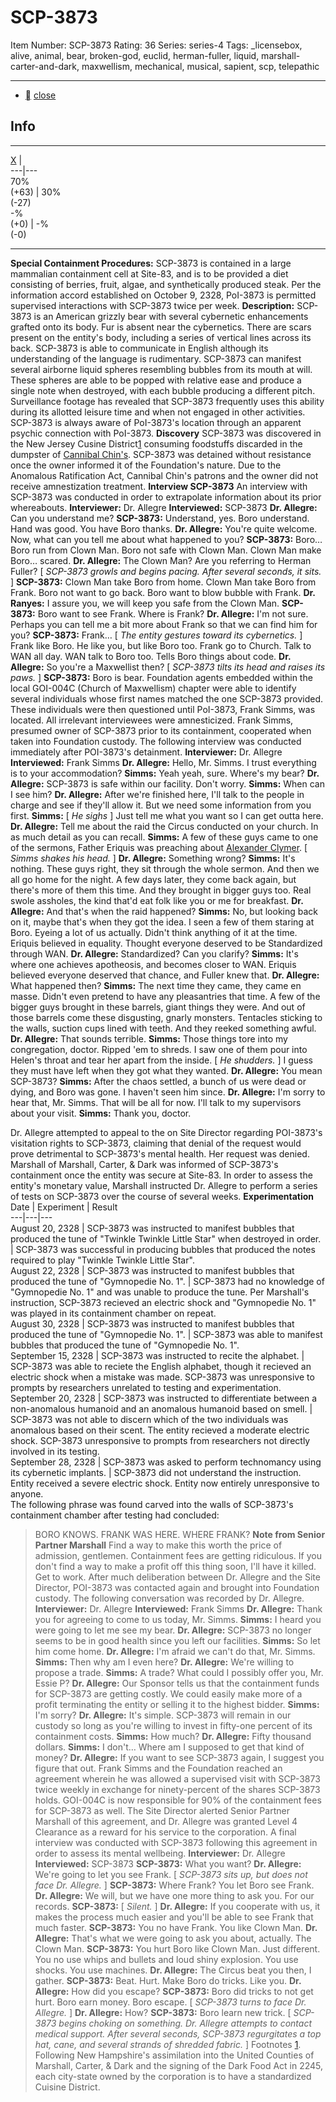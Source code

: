 # SCP-3873
Item Number: SCP-3873
Rating: 36
Series: series-4
Tags: _licensebox, alive, animal, bear, broken-god, euclid, herman-fuller, liquid, marshall-carter-and-dark, maxwellism, mechanical, musical, sapient, scp, telepathic

---

  * [](javascript:;)
[close](javascript:;)
## Info
* * *
[X](javascript:;)
|   
---|---  
70%  
(+63) | 30%  
(-27)  
-%  
(+0) | -%  
(-0)  
* * *

**Special Containment Procedures:** SCP-3873 is contained in a large mammalian containment cell at Site-83, and is to be provided a diet consisting of berries, fruit, algae, and synthetically produced steak.
Per the information accord established on October 9, 2328, PoI-3873 is permitted supervised interactions with SCP-3873 twice per week.
**Description:** SCP-3873 is an American grizzly bear with several cybernetic enhancements grafted onto its body. Fur is absent near the cybernetics. There are scars present on the entity's body, including a series of vertical lines across its back.
SCP-3873 is able to communicate in English although its understanding of the language is rudimentary.
SCP-3873 can manifest several airborne liquid spheres resembling bubbles from its mouth at will. These spheres are able to be popped with relative ease and produce a single note when destroyed, with each bubble producing a different pitch. Surveillance footage has revealed that SCP-3873 frequently uses this ability during its allotted leisure time and when not engaged in other activities.
SCP-3873 is always aware of PoI-3873's location through an apparent psychic connection with PoI-3873.
**Discovery**
SCP-3873 was discovered in the New Jersey Cusine District[1](javascript:;) consuming foodstuffs discarded in the dumpster of [Cannibal Chin's](http://scp-wiki.wikidot.com/scp-5980). SCP-3873 was detained without resistance once the owner informed it of the Foundation's nature.
Due to the Anomalous Ratification Act, Cannibal Chin's patrons and the owner did not receive amnestization treatment.
**Interview SCP-3873**
An interview with SCP-3873 was conducted in order to extrapolate information about its prior whereabouts.
**Interviewer:** Dr. Allegre
**Interviewed:** SCP-3873
**Dr. Allegre:** Can you understand me?
**SCP-3873:** Understand, yes. Boro understand. Hand was good. You have Boro thanks.
**Dr. Allegre:** You're quite welcome. Now, what can you tell me about what happened to you?
**SCP-3873:** Boro… Boro run from Clown Man. Boro not safe with Clown Man. Clown Man make Boro… scared.
**Dr. Allegre:** The Clown Man? Are you referring to Herman Fuller?
[ _SCP-3873 growls and begins pacing. After several seconds, it sits._ ]
**SCP-3873:** Clown Man take Boro from home. Clown Man take Boro from Frank. Boro not want to go back. Boro want to blow bubble with Frank.
**Dr. Ranyes:** I assure you, we will keep you safe from the Clown Man.
**SCP-3873:** Boro want to see Frank. Where is Frank?
**Dr. Allegre:** I'm not sure. Perhaps you can tell me a bit more about Frank so that we can find him for you?
**SCP-3873:** Frank… [ _The entity gestures toward its cybernetics._ ] Frank like Boro. He like you, but like Boro too. Frank go to Church. Talk to WAN all day. WAN talk to Boro too. Tells Boro things about code.
**Dr. Allegre:** So you're a Maxwellist then?
[ _SCP-3873 tilts its head and raises its paws._ ]
**SCP-3873:** Boro is bear.
Foundation agents embedded within the local GOI-004C (Church of Maxwellism) chapter were able to identify several individuals whose first names matched the one SCP-3873 provided. These individuals were then questioned until PoI-3873, Frank Simms, was located. All irrelevant interviewees were amnesticized.
Frank Simms, presumed owner of SCP-3873 prior to its containment, cooperated when taken into Foundation custody.
The following interview was conducted immediately after POI-3873's detainment.
**Interviewer:** Dr. Allegre
**Interviewed:** Frank Simms
**Dr. Allegre:** Hello, Mr. Simms. I trust everything is to your accommodation?
**Simms:** Yeah yeah, sure. Where's my bear?
**Dr. Allegre:** SCP-3873 is safe within our facility. Don't worry.
**Simms:** When can I see him?
**Dr. Allegre:** After we're finished here, I'll talk to the people in charge and see if they'll allow it. But we need some information from you first.
**Simms:** [ _He sighs_ ] Just tell me what you want so I can get outta here.
**Dr. Allegre:** Tell me about the raid the Circus conducted on your church. In as much detail as you can recall.
**Simms:** A few of these guys came to one of the sermons, Father Eriquis was preaching about [Alexander Clymer](http://scp-wiki.wikidot.com/goac-chapter-2-js).
[ _Simms shakes his head._ ]
**Dr. Allegre:** Something wrong?
**Simms:** It's nothing. These guys right, they sit through the whole sermon. And then we all go home for the night. A few days later, they come back again, but there's more of them this time. And they brought in bigger guys too. Real swole assholes, the kind that'd eat folk like you or me for breakfast.
**Dr. Allegre:** And that's when the raid happened?
**Simms:** No, but looking back on it, maybe that's when they got the idea. I seen a few of them staring at Boro. Eyeing a lot of us actually. Didn't think anything of it at the time. Eriquis believed in equality. Thought everyone deserved to be Standardized through WAN.
**Dr. Allegre:** Standardized? Can you clarify?
**Simms:** It's where one achieves apotheosis, and becomes closer to WAN. Eriquis believed everyone deserved that chance, and Fuller knew that.
**Dr. Allegre:** What happened then?
**Simms:** The next time they came, they came en masse. Didn't even pretend to have any pleasantries that time. A few of the bigger guys brought in these barrels, giant things they were. And out of those barrels come these disgusting, gnarly monsters. Tentacles sticking to the walls, suction cups lined with teeth. And they reeked something awful.
**Dr. Allegre:** That sounds terrible.
**Simms:** Those things tore into my congregation, doctor. Ripped 'em to shreds. I saw one of them pour into Helen's throat and tear her apart from the inside. [ _He shudders._ ] I guess they must have left when they got what they wanted.
**Dr. Allegre:** You mean SCP-3873?
**Simms:** After the chaos settled, a bunch of us were dead or dying, and Boro was gone. I haven't seen him since.
**Dr. Allegre:** I'm sorry to hear that, Mr. Simms. That will be all for now. I'll talk to my supervisors about your visit.
**Simms:** Thank you, doctor.
  
Dr. Allegre attempted to appeal to the on Site Director regarding POI-3873's visitation rights to SCP-3873, claiming that denial of the request would prove detrimental to SCP-3873's mental health. Her request was denied. 
Marshall of Marshall, Carter, & Dark was informed of SCP-3873's containment once the entity was secure at Site-83. In order to assess the entity's monetary value, Marshall instructed Dr. Allegre to perform a series of tests on SCP-3873 over the course of several weeks.
**Experimentation**
Date | Experiment | Result  
---|---|---  
August 20, 2328 | SCP-3873 was instructed to manifest bubbles that produced the tune of "Twinkle Twinkle Little Star" when destroyed in order. | SCP-3873 was successful in producing bubbles that produced the notes required to play "Twinkle Twinkle Little Star".  
August 22, 2328 | SCP-3873 was instructed to manifest bubbles that produced the tune of "Gymnopedie No. 1". | SCP-3873 had no knowledge of "Gymnopedie No. 1" and was unable to produce the tune. Per Marshall's instruction, SCP-3873 recieved an electric shock and "Gymnopedie No. 1" was played in its containment chamber on repeat.  
August 30, 2328 | SCP-3873 was instructed to manifest bubbles that produced the tune of "Gymnopedie No. 1". | SCP-3873 was able to manifest bubbles that produced the tune of "Gymnopedie No. 1".  
September 15, 2328 | SCP-3873 was instructed to recite the alphabet. | SCP-3873 was able to reciete the English alphabet, though it recieved an electric shock when a mistake was made. SCP-3873 was unresponsive to prompts by researchers unrelated to testing and experimentation.  
September 20, 2328 | SCP-3873 was instructed to differentiate between a non-anomalous humanoid and an anomalous humanoid based on smell. | SCP-3873 was not able to discern which of the two individuals was anomalous based on their scent. The entity recieved a moderate electric shock. SCP-3873 unresponsive to prompts from researchers not directly involved in its testing.  
September 28, 2328 | SCP-3873 was asked to perform technomancy using its cybernetic implants. | SCP-3873 did not understand the instruction. Entity received a severe electric shock. Entity now entirely unresponsive to anyone.  
The following phrase was found carved into the walls of SCP-3873's containment chamber after testing had concluded:
> BORO KNOWS. FRANK WAS HERE. WHERE FRANK?
**Note from Senior Partner Marshall**
Find a way to make this worth the price of admission, gentlemen. Containment fees are getting ridiculous. If you don't find a way to make a profit off this thing soon, I'll have it killed. Get to work.
After much deliberation between Dr. Allegre and the Site Director, POI-3873 was contacted again and brought into Foundation custody. The following conversation was recorded by Dr. Allegre.
**Interviewer:** Dr. Allegre
**Interviewed:** Frank Simms
**Dr. Allegre:** Thank you for agreeing to come to us today, Mr. Simms.
**Simms:** I heard you were going to let me see my bear.
**Dr. Allegre:** SCP-3873 no longer seems to be in good health since you left our facilities.
**Simms:** So let him come home.
**Dr. Allegre:** I'm afraid we can't do that, Mr. Simms.
**Simms:** Then why am I even here?
**Dr. Allegre:** We're willing to propose a trade.
**Simms:** A trade? What could I possibly offer you, Mr. Essie P?
**Dr. Allegre:** Our Sponsor tells us that the containment funds for SCP-3873 are getting costly. We could easily make more of a profit terminating the entity or selling it to the highest bidder.
**Simms:** I'm sorry?
**Dr. Allegre:** It's simple. SCP-3873 will remain in our custody so long as you're willing to invest in fifty-one percent of its containment costs.
**Simms:** How much?
**Dr. Allegre:** Fifty thousand dollars.
**Simms:** I don't… Where am I supposed to get that kind of money?
**Dr. Allegre:** If you want to see SCP-3873 again, I suggest you figure that out.
Frank Simms and the Foundation reached an agreement wherein he was allowed a supervised visit with SCP-3873 twice weekly in exchange for ninety-percent of the shares SCP-3873 holds. GOI-004C is now responsible for 90% of the containment fees for SCP-3873 as well.
The Site Director alerted Senior Partner Marshall of this agreement, and Dr. Allegre was granted Level 4 Clearance as a reward for his service to the corporation.
A final interview was conducted with SCP-3873 following this agreement in order to assess its mental wellbeing.
**Interviewer:** Dr. Allegre
**Interviewed:** SCP-3873
**SCP-3873:** What you want?
**Dr. Allegre:** We're going to let you see Frank.
[ _SCP-3873 sits up, but does not face Dr. Allegre._ ]
**SCP-3873:** Where Frank? You let Boro see Frank.
**Dr. Allegre:** We will, but we have one more thing to ask you. For our records.
**SCP-3873:** [ _Silent._ ]
**Dr. Allegre:** If you cooperate with us, it makes the process much easier and you'll be able to see Frank that much faster.
**SCP-3873:** You no have Frank. You like Clown Man.
**Dr. Allegre:** That's what we were going to ask you about, actually. The Clown Man.
**SCP-3873:** You hurt Boro like Clown Man. Just different. You no use whips and bullets and loud shiny explosion. You use shocks. You use machines.
**Dr. Allegre:** The Circus beat you then, I gather.
**SCP-3873:** Beat. Hurt. Make Boro do tricks. Like you.
**Dr. Allegre:** How did you escape?
**SCP-3873:** Boro did tricks to not get hurt. Boro earn money. Boro escape.
[ _SCP-3873 turns to face Dr. Allegre._ ]
**Dr. Allegre:** How?
**SCP-3873:** Boro learn new trick.
[ _SCP-3873 begins choking on something. Dr. Allegre attempts to contact medical support. After several seconds, SCP-3873 regurgitates a top hat, cane, and several strands of shredded fabric._ ]
Footnotes
[1](javascript:;). Following New Hampshire's assimilation into the United Counties of Marshall, Carter, & Dark and the signing of the Dark Food Act in 2245, each city-state owned by the corporation is to have a standardized Cuisine District.